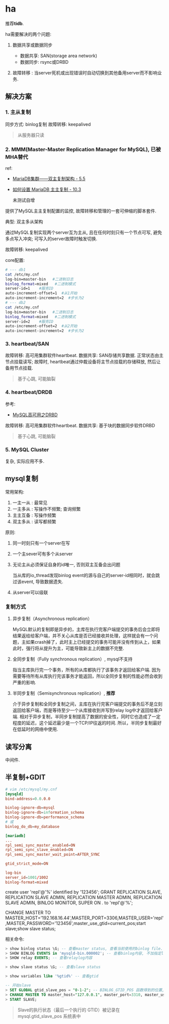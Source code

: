# ha
推荐**tidb**.

ha需要解决的两个问题:
1. 数据共享或数据同步

    - 数据共享: SAN(storage area network)
    - 数据同步: rsync或DRBD
1. 故障转移 : 当server死机或出现错误时自动切换到其他备用server而不影响业务.

## 解决方案
### 1. 主从复制
同步方式: binlog复制
故障转移: keepalived

> 从服务器只读

### 2. MMM(Master-Master Replication Manager for MySQL), 已被MHA替代
ref:
- [MariaDB集群——双主复制架构 - 5.5](https://blog.51cto.com/sky9896/4632092)
- [如何设置 MariaDB 主主复制 - 10.3](http://blog.itpub.net/69955379/viewspace-2896100/)

    未测试自增

提供了MySQL主主复制配置的监控, 故障转移和管理的一套可伸缩的脚本套件.

典型: 双主多从架构

通过MySQL复制实现两个server互为主从, 且在任何时刻只有一个节点可写, 避免多点写入冲突; 可写入的server故障时触发切换.

故障转移: keepalived

core配置:
```bash
# --- db1
cat /etc/my.cnf
log-bin=master-bin   #二进制日志
binlog_format=mixed   #二进制模式
server-id=1    #服务ID
auto-increment-offset=1  #从1开始
auto-increment-increment=2  #步长为2
# --- db2
cat /etc/my.cnf
log-bin=master-bin   #二进制日志
binlog_format=mixed   #二进制模式
server-id=2    #服务ID
auto-increment-offset=2  #从2开始
auto-increment-increment=2  #步长为2
```

### 3. heartbeat/SAN
故障转移: 高可用集群软件heartbeat.
数据共享: SAN存储共享数据. 正常状态由主节点挂载读写; 故障时, heartbeat通过仲裁设备将主节点挂载的存储释放, 然后让备用节点挂载.

> 基于心跳, 可能脑裂

### 4. heartbeat/DRDB
参考:
- [MySQL高可用之DRBD](https://wxy0327.blog.csdn.net/article/details/103070764)

故障转移: 高可用集群软件heartbeat.
数据共享: 基于块的数据同步软件DRBD

> 基于心跳, 可能脑裂

### 5. MySQL Cluster
复杂, 实际应用不多.

## mysql复制
常用架构:
1. 一主一从 : 最常见
1. 一主多从 : 写操作不频繁; 查询频繁
1. 主主互备 : 写操作频繁 
1. 双主多从 : 读写都频繁

原则:
1. 同一时刻只有一个server在写
1. 一个主sever可有多个从server
1. 无论主从必须保证自身的id唯一, 否则双主互备会出问题

    当从库的io_thread发现binlog event的源与自己的server-id相同时，就会跳过该event, 导致数据遗失.
1. 从server可以级联

### 复制方式
1. 异步复制（Asynchronous replication）

    MySQL默认的复制即是异步的，主库在执行完客户端提交的事务后会立即将结果返给给客户端，并不关心从库是否已经接收并处理，这样就会有一个问题，主如果crash掉了，此时主上已经提交的事务可能并没有传到从上，如果此时，强行将从提升为主，可能导致新主上的数据不完整.
1. 全同步复制（Fully synchronous replication）, mysql不支持

    指当主库执行完一个事务，所有的从库都执行了该事务才返回给客户端. 因为需要等待所有从库执行完该事务才能返回，所以全同步复制的性能必然会收到严重的影响.
1. 半同步复制（Semisynchronous replication）, **推荐**

    介于异步复制和全同步复制之间，主库在执行完客户端提交的事务后不是立刻返回给客户端，而是等待至少一个从库接收到并写到relay log中才返回给客户端. 相对于异步复制，半同步复制提高了数据的安全性，同时它也造成了一定程度的延迟，这个延迟最少是一个TCP/IP往返的时间. 所以，半同步复制最好在低延时的网络中使用.

## 读写分离
中间件.

## 半复制+GDIT
```conf
# vim /etc/mysql/my.cnf
[mysqld]
bind-address=0.0.0.0

binlog-ignore-db=mysql
binlog-ignore-db=information_schema
binlog-ignore-db=performance_schema
# 或
binlog_do_db=my_database

[mariadb]
...
rpl_semi_sync_master_enabled=ON
rpl_semi_sync_slave_enabled=ON
rpl_semi_sync_master_wait_point=AFTER_SYNC

gtid_strict_mode=ON

log-bin
server_id=1001/1002
binlog-format=mixed
```

create user 'repl'@'%' identified by '123456';
GRANT REPLICATION SLAVE, REPLICATION SLAVE ADMIN, REPLICATION MASTER ADMIN, REPLICATION SLAVE ADMIN, BINLOG MONITOR, SUPER ON *.* to 'repl'@'%';

CHANGE MASTER TO MASTER_HOST='192.168.16.44',MASTER_PORT=3306,MASTER_USER='repl',MASTER_PASSWORD='123456',master_use_gtid=current_pos;start slave;show slave status;


相关命令:
```sql
> show binlog status \G; -- 查看master status, 查看当前使用的binlog file. 等价于以前的`show master status`
> SHOW BINLOG EVENTS in 'mysqld-bin.000002'; -- 查看binlog内容, 不加指定log_name(mysqld-bin.000002)时只能显示第一个binlog
> SHOW relay EVENTS; -- 查看relaylog内容

> show slave status \G; -- 查看slave status

> show variables like '%gtid%' -- 查看gtid

-- 开始slave
> SET GLOBAL gtid_slave_pos = "0-1-2"; -- BINLOG_GTID_POS 函数得到的位置, gtid_slave_pos为空时, 从master的第一个gtid开始复制
> CHANGE MASTER TO master_host="127.0.0.1", master_port=3310, master_user="root", master_use_gtid=slave_pos;
> START SLAVE;
```

> Slave的执行状态（最后一个执行的 GTID）被记录在 mysql.gtid_slave_pos 系统表中